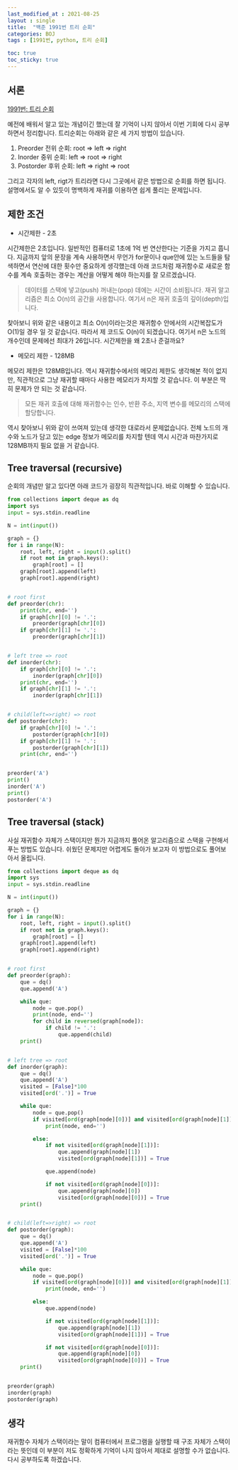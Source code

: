 ```yaml
---
last_modified_at : 2021-08-25
layout : single
title:  "백준 1991번 트리 순회"
categories: BOJ
tags : [1991번, python, 트리 순회]

toc: true
toc_sticky: true
---
```

## 서론
<a href='https://www.acmicpc.net/problem/1991'>1991번: 트리 순회</a>

예전에 배워서 알고 있는 개념이긴 했는데 잘 기억이 나지 않아서 이번 기회에 다시 공부하면서 정리합니다. 트리순회는 아래와 같은 세 가지 방법이 있습니다.
1. Preorder 전위 순회: root => left => right
2. Inorder 중위 순회: left => root => right
3. Postorder 후위 순회: left => right => root  

그리고 각자의 left, rigt가 트리라면 다시 그곳에서 같은 방법으로 순회를 하면 됩니다. 설명에서도 알 수 있듯이 명백하게 재귀를 이용하면 쉽게 풀리는 문제입니다.

## 제한 조건
<ul>
  <li>시간제한 - 2초</li>
</ul>
시간제한은 2초입니다. 일반적인 컴퓨터로 1초에 1억 번 연산한다는 기준을 가지고 풉니다. 지금까지 앞의 문장을 계속 사용하면서 무언가 for문이나 que안에 있는 노드들을 탐색하면서 연산에 대한 횟수만 중요하게 생각했는데 아래 코드처럼 재귀함수로 새로운 함수를 계속 호출하는 경우는 계산을 어떻게 해야 하는지를 잘 모르겠습니다.  

> 데이터를 스택에 넣고(push) 꺼내는(pop) 데에는 시간이 소비됩니다. 재귀 알고리즘은 최소 O(n)의 공간을 사용합니다. 여기서 n은 재귀 호출의 깊이(depth)입니다.  

찾아보니 위와 같은 내용이고 최소 O(n)이라는것은 재귀함수 안에서의 시간복잡도가 O(1)일 경우 일 것 같습니다. 따라서 제 코드도 O(n)이 되겠습니다. 여기서 n은 노드의 개수인데 문제에선 최대가 26입니다. 시간제한을 왜 2초나 준걸까요?

<ul>
  <li>메모리 제한 - 128MB</li>
</ul>
메모리 제한은 128MB입니다. 역시 재귀함수에서의 메모리 제한도 생각해본 적이 없지만, 직관적으로 그냥 재귀할 때마다 사용한 메모리가 차지할 것 같습니다. 이 부분은 딱히 문제가 안 되는 것 같습니다.  

> 모든 재귀 호출에 대해 재귀함수는 인수, 반환 주소, 지역 변수를 메모리의 스택에 할당합니다.  

역시 찾아보니 위와 같이 쓰여져 있는데 생각한 대로라서 문제없습니다. 전체 노드의 개수와 노드가 담고 있는 edge 정보가 메모리를 차지할 텐데 역시 시간과 마찬가지로 128MB까지 필요 없을 거 같습니다.

## Tree traversal (recursive)
순회의 개념만 알고 있다면 아래 코드가 굉장히 직관적입니다. 바로 이해할 수 있습니다.
```python
from collections import deque as dq
import sys
input = sys.stdin.readline

N = int(input())

graph = {}
for i in range(N):
    root, left, right = input().split()
    if root not in graph.keys():
        graph[root] = []
    graph[root].append(left)
    graph[root].append(right)


# root first
def preorder(chr):
    print(chr, end='')
    if graph[chr][0] != '.':
        preorder(graph[chr][0])
    if graph[chr][1] != '.':
        preorder(graph[chr][1])


# left tree => root
def inorder(chr):
    if graph[chr][0] != '.':
        inorder(graph[chr][0])
    print(chr, end='')
    if graph[chr][1] != '.':
        inorder(graph[chr][1])


# child(left=>right) => root
def postorder(chr):
    if graph[chr][0] != '.':
        postorder(graph[chr][0])
    if graph[chr][1] != '.':
        postorder(graph[chr][1])
    print(chr, end='')


preorder('A')
print()
inorder('A')
print()
postorder('A')
```

## Tree traversal (stack)
사실 재귀함수 자체가 스택이지만 뭔가 지금까지 풀어온 알고리즘으로 스택을 구현해서 푸는 방법도 있습니다. 쉬웠던 문제지만 어렵게도 돌아가 보고자 이 방법으로도 풀어보아서 올립니다.
```python
from collections import deque as dq
import sys
input = sys.stdin.readline

N = int(input())

graph = {}
for i in range(N):
    root, left, right = input().split()
    if root not in graph.keys():
        graph[root] = []
    graph[root].append(left)
    graph[root].append(right)


# root first
def preorder(graph):
    que = dq()
    que.append('A')

    while que:
        node = que.pop()
        print(node, end='')
        for child in reversed(graph[node]):
            if child != '.':
                que.append(child)
    print()


# left tree => root
def inorder(graph):
    que = dq()
    que.append('A')
    visited = [False]*100
    visited[ord('.')] = True

    while que:
        node = que.pop()
        if visited[ord(graph[node][0])] and visited[ord(graph[node][1])]:
            print(node, end='')

        else:
            if not visited[ord(graph[node][1])]:
                que.append(graph[node][1])
                visited[ord(graph[node][1])] = True

            que.append(node)

            if not visited[ord(graph[node][0])]:
                que.append(graph[node][0])
                visited[ord(graph[node][0])] = True
    print()


# child(left=>right) => root
def postorder(graph):
    que = dq()
    que.append('A')
    visited = [False]*100
    visited[ord('.')] = True

    while que:
        node = que.pop()
        if visited[ord(graph[node][0])] and visited[ord(graph[node][1])]:
            print(node, end='')

        else:
            que.append(node)

            if not visited[ord(graph[node][1])]:
                que.append(graph[node][1])
                visited[ord(graph[node][1])] = True

            if not visited[ord(graph[node][0])]:
                que.append(graph[node][0])
                visited[ord(graph[node][0])] = True
    print()


preorder(graph)
inorder(graph)
postorder(graph)
```

## 생각
재귀함수 자체가 스택이라는 말이 컴퓨터에서 프로그램을 실행할 때 구조 자체가 스택이라는 뜻인데 이 부분이 저도 정확하게 기억이 나지 않아서 제대로 설명할 수가 없습니다. 다시 공부하도록 하겠습니다.
